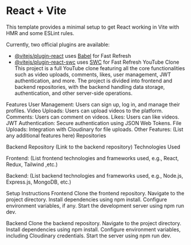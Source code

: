 # React + Vite

This template provides a minimal setup to get React working in Vite with HMR and some ESLint rules.

Currently, two official plugins are available:

- [@vitejs/plugin-react](https://github.com/vitejs/vite-plugin-react/blob/main/packages/plugin-react/README.md) uses [Babel](https://babeljs.io/) for Fast Refresh
- [@vitejs/plugin-react-swc](https://github.com/vitejs/vite-plugin-react-swc) uses [SWC](https://swc.rs/) for Fast Refresh
YouTube Clone
This project is a full YouTube clone featuring all the core functionalities such as video uploads, comments, likes, user management, JWT authentication, and more. The project is divided into frontend and backend repositories, with the backend handling data storage, authentication, and other server-side operations.

Features
User Management: Users can sign up, log in, and manage their profiles.
Video Uploads: Users can upload videos to the platform.
Comments: Users can comment on videos.
Likes: Users can like videos.
JWT Authentication: Secure authentication using JSON Web Tokens.
File Uploads: Integration with Cloudinary for file uploads.
Other Features: (List any additional features here)
Repositories

Backend Repository (Link to the backend repository)
Technologies Used

Frontend:
(List frontend technologies and frameworks used, e.g., React, Redux, Tailwind ,etc.)

Backend:
(List backend technologies and frameworks used, e.g., Node.js, Express.js, MongoDB, etc.)

Setup Instructions
Frontend
Clone the frontend repository.
Navigate to the project directory.
Install dependencies using npm install.
Configure environment variables, if any.
Start the development server using npm run dev.

Backend
Clone the backend repository.
Navigate to the project directory.
Install dependencies using npm install.
Configure environment variables, including Cloudinary credentials.
Start the server using npm run dev.
